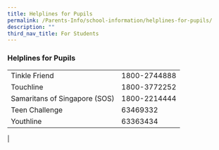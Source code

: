 ```yaml
---
title: Helplines for Pupils
permalink: /Parents-Info/school-information/helplines-for-pupils/
description: ""
third_nav_title: For Students
---
```

### Helplines for Pupils

|  |  |
|---|---|
| Tinkle Friend | 1800-2744888 |
| Touchline | 1800-3772252 |
| Samaritans of Singapore (SOS) | 1800-2214444 |
| Teen Challenge | 63469332 |
| Youthline | 63363434 |
|